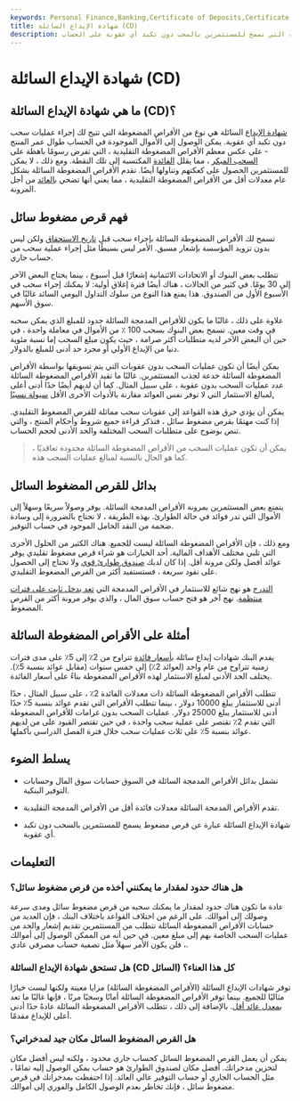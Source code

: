 ```yaml
---
keywords: Personal Finance,Banking,Certificate of Deposits,Certificate of Deposits (CDs)
title: شهادة الإيداع السائلة (CD)
description: شهادة الإيداع السائلة هي نوع من الأقراص المضغوطة التي تسمح للمستثمرين بالسحب دون تكبد أي عقوبة على الحساب.
---
```


# شهادة الإيداع السائلة (CD)
## ما هي شهادة الإيداع السائلة (CD)؟

[شهادة الإيداع](/certificateofdeposit) السائلة هي نوع من الأقراص المضغوطة التي تتيح لك إجراء عمليات سحب دون تكبد أي عقوبة. يمكن الوصول إلى الأموال الموجودة في الحساب طوال عمر المنتج - على عكس معظم الأقراص المضغوطة التقليدية ، التي تفرض رسومًا باهظة على [السحب المبكر](/earlywithdrawal) ، مما يقلل [الفائدة](/interest) المكتسبة إلى تلك النقطة. ومع ذلك ، لا يمكن للمستثمرين الحصول على كعكتهم وتناولها أيضًا. تقدم الأقراص المضغوطة السائلة بشكل عام معدلات أقل من الأقراص المضغوطة التقليدية ، مما يعني أنها تضحي [بالعائد](/yield) من أجل المرونة.

## فهم قرص مضغوط سائل

تسمح لك الأقراص المضغوطة السائلة بإجراء سحب قبل [تاريخ الاستحقاق](/maturitydate) ولكن ليس بدون تزويد المؤسسة بإشعار مسبق. الأمر ليس بسيطًا مثل إجراء عملية سحب من حساب جاري.

تتطلب بعض البنوك أو الاتحادات الائتمانية إشعارًا قبل أسبوع ، بينما يحتاج البعض الآخر إلى 30 يومًا. في كثير من الحالات ، هناك أيضًا فترة إغلاق أولية: لا يمكنك إجراء سحب في الأسبوع الأول من الصندوق. هذا يمنع هذا النوع من سلوك التداول اليومي السائد غالبًا في سوق الأسهم.

علاوة على ذلك ، غالبًا ما يكون للأقراص المدمجة السائلة حدود للمبلغ الذي يمكن سحبه في وقت معين. تسمح بعض البنوك بسحب 100 ٪ من الأموال في معاملة واحدة ، في حين أن البعض الآخر لديه متطلبات أكثر صرامة ، حيث يكون مبلغ السحب إما نسبة مئوية دنيا من الإيداع الأولي أو مجرد حد أدنى للمبلغ بالدولار.

يمكن أيضًا أن تكون عمليات السحب بدون عقوبات التي يتم تسويقها بواسطة الأقراص المضغوطة السائلة خدعة لجذب المستثمرين. غالبًا ما تقيد الأقراص المضغوطة السائلة عدد عمليات السحب بدون عقوبة ، على سبيل المثال. كما أن لديهم أيضًا حدًا أدنى أعلى لمبالغ الاستثمار التي لا توفر نفس العوائد مقارنة بالأدوات الأخرى الأقل [سيولة نسبيًا.](/liquidasset)

يمكن أن يؤدي خرق هذه القواعد إلى عقوبات سحب مماثلة للقرص المضغوط التقليدي. إذا كنت مهتمًا بقرص مضغوط سائل ، فتذكر قراءة جميع شروط وأحكام المنتج ، والتي تنص بوضوح على متطلبات السحب المختلفة والحد الأدنى لحجم الحساب.

> يمكن أن تكون عمليات السحب من الأقراص المضغوطة السائلة محدودة تعاقديًا ، كما هو الحال بالنسبة لمبالغ عمليات السحب هذه.

>

## بدائل للقرص المضغوط السائل

يتمتع بعض المستثمرين بمرونة الأقراص المدمجة السائلة. يوفر وصولاً سريعًا وسهلاً إلى الأموال التي تدر فوائد في حالة الطوارئ. بهذه الطريقة ، لا تحتاج بالضرورة إلى وسادة ضخمة من النقد الخامل الموجود في حساب التوفير.

ومع ذلك ، فإن الأقراص المضغوطة السائلة ليست للجميع. هناك الكثير من الحلول الأخرى التي تلبي مختلف الأهداف المالية. أحد الخيارات هو شراء قرص مضغوط تقليدي يوفر عوائد أفضل ولكن مرونة أقل. إذا كان لديك [صندوق طوارئ قوي](/emergency_fund) ولا تحتاج إلى الحصول على نقود سريعة ، فستستفيد أكثر من القرص المضغوط التقليدي.

[التدرج](/laddering) هو نهج شائع للاستثمار في الأقراص المدمجة التي [تعد بدخل ثابت على فترات منتظمة](/cd-ladder). نهج آخر هو فتح حساب سوق المال ، والذي يوفر مرونة أكثر من القرص المضغوط.

## أمثلة على الأقراص المضغوطة السائلة

يقدم البنك شهادات إيداع سائلة [بأسعار فائدة](/interestrate) تتراوح من 2٪ إلى 5٪ على مدى فترات زمنية تتراوح من عام واحد (لعوائد 2٪) إلى خمس سنوات (مقابل عوائد بنسبة 5٪). يختلف الحد الأدنى لمبلغ الاستثمار لهذه الأقراص المضغوطة بناءً على أسعار الفائدة.

تتطلب الأقراص المضغوطة السائلة ذات معدلات الفائدة 2٪ ، على سبيل المثال ، حدًا أدنى للاستثمار يبلغ 10000 دولار ، بينما تتطلب الأقراص التي تقدم عوائد بنسبة 5٪ حدًا أدنى للاستثمار يبلغ 25000 دولار. عمليات السحب بدون غرامات للأقراص المضغوطة التي تقدم 2٪ تقتصر على عملية سحب واحدة ، في حين تقتصر القيود على من لديهم عوائد بنسبة 5٪ على ثلاث عمليات سحب خلال فترة الفصل الدراسي بأكملها.

## يسلط الضوء

- تشمل بدائل الأقراص المدمجة السائلة في السوق حسابات سوق المال وحسابات التوفير البنكية.

- تقدم الأقراص المدمجة السائلة معدلات فائدة أقل من الأقراص المدمجة التقليدية.

- شهادة الإيداع السائلة عبارة عن قرص مضغوط يسمح للمستثمرين بالسحب دون تكبد أي عقوبة.

## التعليمات

### هل هناك حدود لمقدار ما يمكنني أخذه من قرص مضغوط سائل؟

عادة ما تكون هناك حدود لمقدار ما يمكنك سحبه من قرص مضغوط سائل ومدى سرعة وصولك إلى أموالك. على الرغم من اختلاف القواعد باختلاف البنك ، فإن العديد من حسابات الأقراص المضغوطة السائلة تتطلب من المستثمرين تقديم إشعار والحد من عمليات السحب الخاصة بهم إلى مبلغ معين. في حين أنه من الممكن الوصول إلى أموالك ، فلن يكون الأمر سهلاً مثل تصفية حساب مصرفي عادي.

### هل تستحق شهادة الإيداع السائلة (CD السائل) كل هذا العناء؟

توفر شهادات الإيداع السائلة (الأقراص المضغوطة السائلة) مزايا معينة ولكنها ليست خيارًا مثاليًا للجميع. بينما توفر الأقراص المضغوطة السائلة أمانًا وسحبًا مرنًا ، فإنها غالبًا ما تعد [بمعدل عائد أقل](/rateofreturn). بالإضافة إلى ذلك ، تتطلب الأقراص المضغوطة السائلة عادةً حدًا أدنى أعلى للإيداع مقدمًا.

### هل القرص المضغوط السائل مكان جيد لمدخراتي؟

يمكن أن يعمل القرص المضغوط السائل كحساب جاري محدود ، ولكنه ليس أفضل مكان لتخزين مدخراتك. أفضل مكان لصندوق الطوارئ هو حساب يمكن الوصول إليه تمامًا ، مثل الحساب الجاري أو حساب التوفير عالي العائد. إذا احتفظت بمدخراتك في قرص مضغوط سائل ، فإنك تخاطر بعدم الوصول الكامل والفوري إلى أموالك.

